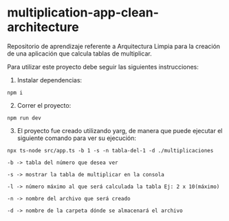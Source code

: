 # multiplication-app-clean-architecture
Repositorio de aprendizaje referente a Arquitectura Limpia para la creación de una aplicación que calcula tablas de multiplicar.

Para utilizar este proyecto debe seguir las siguientes instrucciones:

1. Instalar dependencias:
```
npm i
```

2. Correr el proyecto:
```
npm run dev
```

3. El proyecto fue creado utilizando yarg, de manera que puede ejecutar el siguiente comando para ver su ejecución:
```
npx ts-node src/app.ts -b 1 -s -n tabla-del-1 -d ./multiplicaciones
```

```
-b -> tabla del número que desea ver
```
```
-s -> mostrar la tabla de multiplicar en la consola
```
```
-l -> número máximo al que será calculada la tabla Ej: 2 x 10(máximo)
```
```
-n -> nombre del archivo que será creado
```
```
-d -> nombre de la carpeta dónde se almacenará el archivo
```
